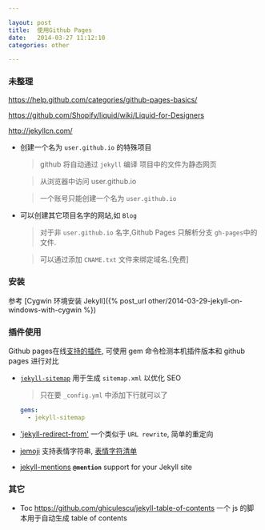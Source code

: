 ```yaml
---

layout: post
title:  使用Github Pages
date:   2014-03-27 11:12:10
categories: other

---
```


### 未整理 

https://help.github.com/categories/github-pages-basics/

https://github.com/Shopify/liquid/wiki/Liquid-for-Designers

http://jekyllcn.com/

 * 创建一个名为 `user.github.io` 的特殊项目

	> github 将自动通过 `jekyll` 编译 项目中的文件为静态网页
	
	> 从浏览器中访问 user.github.io
	
	> 一个账号只能创建一个名为 `user.github.io`
	
 * 可以创建其它项目名字的网站,如 `Blog`

	> 对于非 `user.github.io` 名字,Github Pages 只解析分支 `gh-pages`中的文件.
	
	> 可以通过添加 `CNAME.txt` 文件来绑定域名.[免费]
		
<!-- more -->

### 安装 

 参考 [Cygwin 环境安装 Jekyll]({% post_url other/2014-03-29-jekyll-on-windows-with-cygwin %})


### 插件使用

 Github pages在线[支持的插件](https://pages.github.com/versions/), 可使用 gem 命令检测本机插件版本和 github pages 进行对比

 * [`jekyll-sitemap`](https://github.com/jekyll/jekyll-sitemap) 用于生成 `sitemap.xml` 以优化 SEO

	> 只在要 `_config.yml` 中添加下行就可以了
	```yml
	gems:
	  - jekyll-sitemap
	```


 * ['jekyll-redirect-from'](https://github.com/jekyll/jekyll-redirect-from) 一个类似于 `URL rewrite`, 简单的重定向 

 * [jemoji](https://github.com/jekyll/jemoji) 支持表情字符串, [表情字符清单](http://www.emoji-cheat-sheet.com/)

 * [jekyll-mentions](https://github.com/jekyll/jekyll-mentions) **`@mention`** support for your Jekyll site

### 其它

 * Toc https://github.com/ghiculescu/jekyll-table-of-contents 一个 js 的脚本用于自动生成 table of contents

